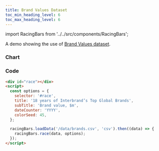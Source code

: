 ```yaml
---
title: Brand Values Dataset
toc_min_heading_level: 6
toc_max_heading_level: 6
---
```


import RacingBars from '../../src/components/RacingBars';

A demo showing the use of [Brand Values dataset](/docs/sample-datasets#brand-values).

<!--truncate-->

### Chart

<div className="gallery">
  <RacingBars
    dataUrl="/data/brands.csv"
    dataType="csv"
    title="18 years of Interbrand’s Top Global Brands"
    subTitle="Brand value, $m"
    dateCounter="YYYY"
    colorSeed="45"
/>

</div>

### Code

```html
<div id="race"></div>
<script>
  const options = {
    selector: '#race',
    title: '18 years of Interbrand’s Top Global Brands',
    subTitle: 'Brand value, $m',
    dateCounter: 'YYYY',
    colorSeed: 45,
  };

  racingBars.loadData('/data/brands.csv', 'csv').then((data) => {
    racingBars.race(data, options);
  });
</script>
```
